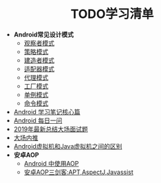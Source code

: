 <h1 align="center">TODO学习清单</h1>

* **Android常见设计模式**
  * [观察者模式](https://blog.csdn.net/chengyuqiang/article/details/79222294)
  * [策略模式](https://github.com/pengMaster/strategyMode)
  * [建造者模式](https://www.jianshu.com/p/154948d5adc6)
  * [适配器模式](https://blog.csdn.net/u012583459/article/details/47079529)
  * [代理模式](https://blog.csdn.net/u012583459/article/details/47079529)
  * [工厂模式](https://blog.csdn.net/u012583459/article/details/47079549)
  * [单例模式](https://blog.csdn.net/u012583459/article/details/47079549)
  * [命令模式](https://blog.csdn.net/u012583459/article/details/47079549)  
* [Android 学习笔记核心篇](https://juejin.im/post/5c46db4ae51d4503834d8227)
* [Android 每日一问](https://www.wanandroid.com/article/list/0?cid=440)
* [2019年最新总结大场面试题](https://github.com/0voice/interview_internal_reference)
* [大场内推](https://github.com/0voice/enterprise_job_recommend)
* [Android虚拟机和Java虚拟机之间的区别](https://blog.csdn.net/androidstarjack/article/details/77835623)
* **安卓AOP**
  * [Android 中使用AOP](https://www.jianshu.com/p/83c46664b507)
  * [安卓AOP三剑客:APT,AspectJ,Javassist](https://www.jianshu.com/p/dca3e2c8608a?from=timeline)
